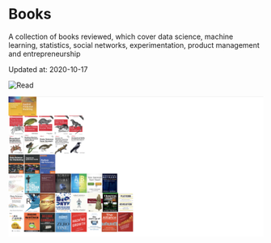 # Books

A collection of books reviewed, which cover data science, machine learning, statistics, social networks, experimentation, product management and entrepreneurship 

Updated at: 2020-10-17

![Read](https://media.giphy.com/media/WoWm8YzFQJg5i/giphy.gif)

![Books](2020-07-17.png)
